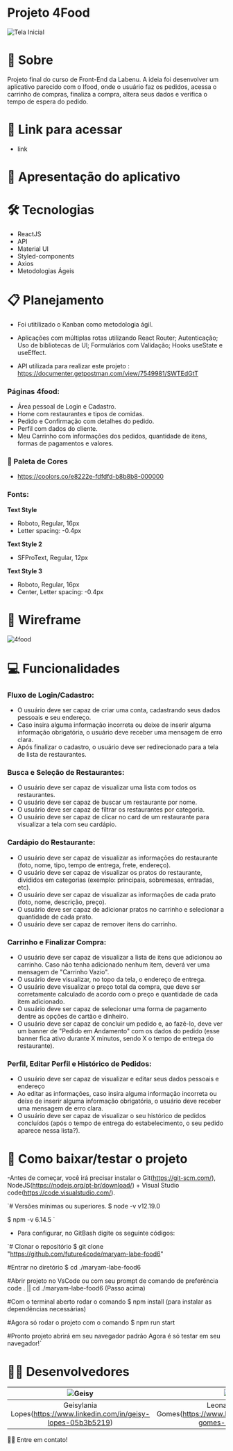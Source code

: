 # Projeto 4Food 
![Tela Inicial](https://user-images.githubusercontent.com/86701927/139736513-c05e5ab1-9a65-4c19-9692-cad07c1a6f0b.png)

# 📄 Sobre

Projeto final do curso de Front-End da Labenu. A ideia foi desenvolver um aplicativo parecido com o Ifood, onde o usuário faz os pedidos, acessa o carrinho de compras, finaliza a compra, altera seus dados e verifica o tempo de espera do pedido. 

# 🔗 Link para acessar

- link

# 📲 Apresentação do aplicativo

# 🛠 Tecnologias

- ReactJS
- API
- Material UI
- Styled-components
- Axios
- Metodologias Ágeis

# 📋 Planejamento

- Foi utitilizado o Kanban como metodologia ágil.
- Aplicações com múltiplas rotas utilizando React Router;  Autenticação;  Uso de bibliotecas de UI;  Formulários com Validação;  Hooks useState e useEffect.

- API utilizada para realizar este projeto : https://documenter.getpostman.com/view/7549981/SWTEdGtT
 
### Páginas 4food:
 - Área pessoal de Login e Cadastro.
 - Home com restaurantes e tipos de comidas.
 - Pedido e Confirmação com detalhes do pedido. 
 - Perfil com dados do cliente.
 - Meu Carrinho com informações dos pedidos, quantidade de itens, formas de pagamentos e valores.
 
### 🎨 Paleta de Cores
- https://coolors.co/e8222e-fdfdfd-b8b8b8-000000

### Fonts: 
**Text Style**
- Roboto, Regular, 16px 
- Letter spacing: -0.4px

**Text Style 2**
- SFProText, Regular, 12px

**Text Style 3**
- Roboto, Regular, 16px
- Center, Letter spacing: -0.4px

# 🧩 Wireframe
![4food](https://user-images.githubusercontent.com/86701927/139914521-33fddf9a-ec20-42db-b76d-a0ad95059708.png)

# 💻 Funcionalidades

### Fluxo de Login/Cadastro:
- O usuário deve ser capaz de criar uma conta, cadastrando seus dados pessoais e seu endereço.
- Caso insira alguma informação incorreta ou deixe de inserir alguma informação obrigatória, o usuário deve receber uma mensagem de erro clara.
- Após finalizar o cadastro, o usuário deve ser redirecionado para a tela de lista de restaurantes.

### Busca e Seleção de Restaurantes:
- O usuário deve ser capaz de visualizar uma lista com todos os restaurantes.
- O usuário deve ser capaz de buscar um restaurante por nome.
- O usuário deve ser capaz de filtrar os restaurantes por categoria.
- O usuário deve ser capaz de clicar no card de um restaurante para visualizar a tela com seu cardápio.

### Cardápio do Restaurante:
- O usuário deve ser capaz de visualizar as informações do restaurante (foto, nome, tipo, tempo de entrega, frete, endereço).
- O usuário deve ser capaz de visualizar os pratos do restaurante, divididos em categorias (exemplo: principais, sobremesas, entradas, etc).
- O usuário deve ser capaz de visualizar as informações de cada prato (foto, nome, descrição, preço).
- O usuário deve ser capaz de adicionar pratos no carrinho e selecionar a quantidade de cada prato.
- O usuário deve ser capaz de remover itens do carrinho.

### Carrinho e Finalizar Compra:
- O usuário deve ser capaz de visualizar a lista de itens que adicionou ao carrinho. Caso não tenha adicionado nenhum item, deverá ver uma mensagem de "Carrinho Vazio".
- O usuário deve visualizar, no topo da tela, o endereço de entrega.
- O usuário deve visualizar o preço total da compra, que deve ser corretamente calculado de acordo com o preço e quantidade de cada item adicionado.
- O usuário deve ser capaz de selecionar uma forma de pagamento dentre as opções de cartão e dinheiro.
- O usuário deve ser capaz de concluir um pedido e, ao fazê-lo, deve ver um banner de "Pedido em Andamento" com os dados do pedido (esse banner fica ativo durante X minutos, sendo X o tempo de entrega do restaurante).

### Perfil, Editar Perfil e Histórico de Pedidos:
- O usuário deve ser capaz de visualizar e editar seus dados pessoais e endereço
- Ao editar as informações, caso insira alguma informação incorreta ou deixe de inserir alguma informação obrigatória, o usuário deve receber uma mensagem de erro clara.
- O usuário deve ser capaz de visualizar o seu histórico de pedidos concluídos (após o tempo de entrega do estabelecimento, o seu pedido aparece nessa lista?).

# 💾️ Como baixar/testar o projeto
-Antes de começar, você irá precisar instalar o Git(https://git-scm.com/), NodeJS(https://nodejs.org/pt-br/download/) + Visual Studio code(https://code.visualstudio.com/).

`# Versões mínimas ou superiores.
$ node -v
v12.19.0

$ npm -v
6.14.5
`

- Para configurar, no GitBash digite os seguinte códigos:

`# Clonar o repositório
$ git clone "https://github.com/future4code/maryam-labe-food6"

#Entrar no diretório
$ cd ./maryam-labe-food6

#Abrir projeto no VsCode ou com seu prompt de comando de preferência
code . ||  cd ./maryam-labe-food6 (Passo acima) 

#Com o terminal aberto rodar o comando
$ npm install (para instalar as dependências necessárias)

#Agora só rodar o projeto com o comando
$ npm run start

#Pronto projeto abrirá em seu navegador padrão
Agora é só testar em seu navegador!`

# 👩‍💻 Desenvolvedores

![Geisy](https://user-images.githubusercontent.com/86701927/139923314-24f11459-68da-4387-941b-a91640ec2467.jpg) | ![Leo](https://user-images.githubusercontent.com/86701927/139923382-99f769b7-0ef7-43e0-98df-bce6da35a4fc.jpg) | ![Lucas](https://user-images.githubusercontent.com/86701927/139923470-4b05d792-4b33-4bb1-b3bc-71950c7dbb47.JPG) | ![Murilo](https://user-images.githubusercontent.com/86701927/139923503-e4ea38cb-f999-42d6-9953-132a146fda0c.jpg) | ![Sarah](https://user-images.githubusercontent.com/86701927/139923533-9d3064bf-071e-4651-840f-4434d2b24a7b.jpg)
:------: | :------: | :------: | :------: | :------:
Geisylania Lopes(https://www.linkedin.com/in/geisy-lopes-05b3b5219) | Leonardo Souza Gomes(https://www.linkedin.com/in/leonardo-gomes-353593182) | Lucas Homero Pimentel(https://www.linkedin.com/in/lucas-homero-19b97581) | Murilo Terenciani Carolino(https://www.linkedin.com/in/muriloterenciani) | Sarah Romanhol Falconiere(https://www.linkedin.com/in/sarahromanhol)

👋🏽 Entre em contato!
